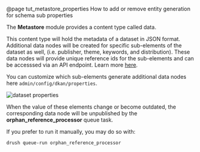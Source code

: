 @page tut_metastore_properties How to add or remove entity generation for schema sub properties

The **Metastore** module provides a content type called data.

This content type will hold the metadata of a dataset in JSON format. Additional data nodes will be created for specific sub-elements of the dataset as well, (i.e. publisher, theme, keywords, and distribution). These data nodes will provide unique reference ids for the sub-elements and can be accesssed via an API endpoint. Learn more [here](https://demo.getdkan.org/api).

You can customize which sub-elements generate additional data nodes here `admin/config/dkan/properties`.

![dataset properties](https://dkan-documentation-files.s3.us-east-2.amazonaws.com/dkan2/dataset-properties.png)

When the value of these elements change or become outdated, the corresponding data node will be unpublished by the **orphan_reference_processor** queue task.

If you prefer to run it manually, you may do so with:

```
drush queue-run orphan_reference_processor
```
